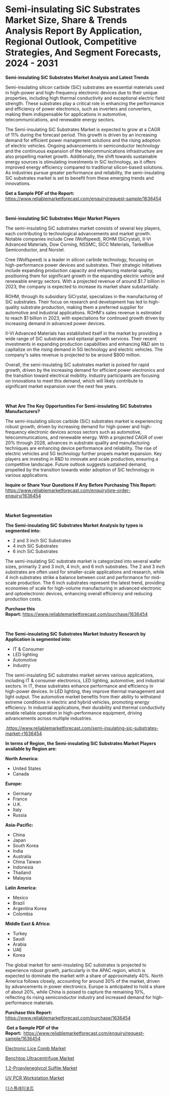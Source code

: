 <p><h1>Semi-insulating SiC Substrates Market Size, Share & Trends Analysis Report By Application, Regional Outlook, Competitive Strategies, And Segment Forecasts, 2024 - 2031</h1></p><p><strong>Semi-insulating SiC Substrates Market Analysis and Latest Trends</strong></p>
<p><p>Semi-insulating silicon carbide (SiC) substrates are essential materials used in high-power and high-frequency electronic devices due to their unique properties, including high thermal conductivity and exceptional electric field strength. These substrates play a critical role in enhancing the performance and efficiency of power electronics, such as inverters and converters, making them indispensable for applications in automotive, telecommunications, and renewable energy sectors.</p><p>The Semi-insulating SiC Substrates Market is expected to grow at a CAGR of 11% during the forecast period. This growth is driven by an increasing demand for efficient power management solutions and the rising adoption of electric vehicles. Ongoing advancements in semiconductor technology and the continuous expansion of the telecommunications infrastructure are also propelling market growth. Additionally, the shift towards sustainable energy sources is stimulating investments in SiC technology, as it offers improved energy efficiency compared to traditional silicon-based solutions. As industries pursue greater performance and reliability, the semi-insulating SiC substrates market is set to benefit from these emerging trends and innovations.</p></p>
<p><strong>Get a Sample PDF of the Report:&nbsp;</strong> <a href="https://www.reliablemarketforecast.com/enquiry/request-sample/1636454">https://www.reliablemarketforecast.com/enquiry/request-sample/1636454</a></p>
<p>&nbsp;</p>
<p><strong>Semi-insulating SiC Substrates Major Market Players</strong></p>
<p><p>The semi-insulating SiC substrates market consists of several key players, each contributing to technological advancements and market growth. Notable companies include Cree (Wolfspeed), ROHM (SiCrystal), II-VI Advanced Materials, Dow Corning, NSSMC, SICC Materials, TankeBlue Semiconductor, and Norstel.</p><p>Cree (Wolfspeed) is a leader in silicon carbide technology, focusing on high-performance power devices and substrates. Their strategic initiatives include expanding production capacity and enhancing material quality, positioning them for significant growth in the expanding electric vehicle and renewable energy sectors. With a projected revenue of around $1.7 billion in 2023, the company is expected to increase its market share substantially.</p><p>ROHM, through its subsidiary SiCrystal, specializes in the manufacturing of SiC substrates. Their focus on research and development has led to high-quality substrate production, making them a preferred supplier for automotive and industrial applications. ROHM's sales revenue is estimated to reach $1 billion in 2023, with expectations for continued growth driven by increasing demand in advanced power devices.</p><p>II-VI Advanced Materials has established itself in the market by providing a wide range of SiC substrates and epitaxial growth services. Their recent investments in expanding production capabilities and enhancing R&D aim to capitalize on the rising demand in 5G technology and electric vehicles. The company's sales revenue is projected to be around $800 million.</p><p>Overall, the semi-insulating SiC substrates market is poised for rapid growth, driven by the increasing demand for efficient power electronics and the transition toward electrical mobility. Industry participants are focusing on innovations to meet this demand, which will likely contribute to significant market expansion over the next few years.</p></p>
<p>&nbsp;</p>
<p><strong>What Are The Key Opportunities For Semi-insulating SiC Substrates Manufacturers?</strong></p>
<p><p>The semi-insulating silicon carbide (SiC) substrates market is experiencing robust growth, driven by increasing demand for high-power and high-frequency electronic devices across sectors such as automotive, telecommunications, and renewable energy. With a projected CAGR of over 20% through 2028, advances in substrate quality and manufacturing techniques are enhancing device performance and reliability. The rise of electric vehicles and 5G technology further propels market expansion. Key players are investing in R&D to innovate and scale production, ensuring a competitive landscape. Future outlook suggests sustained demand, propelled by the transition towards wider adoption of SiC technology in various applications.</p></p>
<p><strong>Inquire or Share Your Questions If Any Before Purchasing This Report:</strong> <a href="https://www.reliablemarketforecast.com/enquiry/pre-order-enquiry/1636454">https://www.reliablemarketforecast.com/enquiry/pre-order-enquiry/1636454</a></p>
<p>&nbsp;</p>
<p><strong>Market Segmentation</strong></p>
<p><strong>The Semi-insulating SiC Substrates Market Analysis by types is segmented into:</strong></p>
<p><ul><li>2 and 3 inch SiC Substrates</li><li>4 inch SiC Substrates</li><li>6 inch SiC Substrates</li></ul></p>
<p><p>The semi-insulating SiC substrate market is categorized into several wafer sizes, primarily 2 and 3 inch, 4 inch, and 6 inch substrates. The 2 and 3 inch substrates are often used for smaller-scale applications and research, while 4 inch substrates strike a balance between cost and performance for mid-scale production. The 6 inch substrates represent the latest trend, providing economies of scale for high-volume manufacturing in advanced electronic and optoelectronic devices, enhancing overall efficiency and reducing production costs.</p></p>
<p><strong>Purchase this Report:&nbsp;</strong><a href="https://www.reliablemarketforecast.com/purchase/1636454">https://www.reliablemarketforecast.com/purchase/1636454</a></p>
<p>&nbsp;</p>
<p><strong>The Semi-insulating SiC Substrates Market Industry Research by Application is segmented into:</strong></p>
<p><ul><li>IT & Consumer</li><li>LED lighting</li><li>Automotive</li><li>Industry</li></ul></p>
<p><p>The semi-insulating SiC substrates market serves various applications, including IT & consumer electronics, LED lighting, automotive, and industrial sectors. In IT, these substrates enhance performance and efficiency in high-power devices. In LED lighting, they improve thermal management and light output. The automotive market benefits from their ability to withstand extreme conditions in electric and hybrid vehicles, promoting energy efficiency. In industrial applications, their durability and thermal conductivity enable reliable operation in high-performance equipment, driving advancements across multiple industries.</p></p>
<p><a href="https://www.reliablemarketforecast.com/semi-insulating-sic-substrates-market-r1636454">&nbsp;https://www.reliablemarketforecast.com/semi-insulating-sic-substrates-market-r1636454</a></p>
<p><strong>In terms of Region, the Semi-insulating SiC Substrates Market Players available by Region are:</strong></p>
<p>
    <p> <strong> North America: </strong>
        <ul>
            <li>United States</li>
            <li>Canada</li>
        </ul>
        </p> 
    <p> <strong> Europe: </strong>
        <ul>
            <li>Germany</li>
            <li>France</li>
            <li>U.K.</li>
            <li>Italy</li>
            <li>Russia</li>
        </ul>
        </p> 
    <p> <strong> Asia-Pacific: </strong>
        <ul>
            <li>China</li>
            <li>Japan</li>
            <li>South Korea</li>
            <li>India</li>
            <li>Australia</li>
            <li>China Taiwan</li>
            <li>Indonesia</li>
            <li>Thailand</li>
            <li>Malaysia</li>
        </ul>
        </p> 
    <p> <strong> Latin America: </strong>
        <ul>
            <li>Mexico</li>
            <li>Brazil</li>
            <li>Argentina Korea</li>
            <li>Colombia</li>
        </ul>
        </p> 
    <p> <strong> Middle East & Africa: </strong>
        <ul>
            <li>Turkey</li>
            <li>Saudi</li>
            <li>Arabia</li>
            <li>UAE</li>
            <li>Korea</li>
        </ul>
    </p>
    </p>
<p><p>The global market for semi-insulating SiC substrates is projected to experience robust growth, particularly in the APAC region, which is expected to dominate the market with a share of approximately 40%. North America follows closely, accounting for around 30% of the market, driven by advancements in power electronics. Europe is anticipated to hold a share of about 20%, while China is poised to capture the remaining 10%, reflecting its rising semiconductor industry and increased demand for high-performance materials.</p></p>
<p><strong>Purchase this Report: </strong><a href="https://www.reliablemarketforecast.com/purchase/1636454">https://www.reliablemarketforecast.com/purchase/1636454</a></p>
<p>&nbsp;<strong>Get a Sample PDF of the Report:&nbsp;&nbsp;</strong><a href="https://www.reliablemarketforecast.com/enquiry/request-sample/1636454">https://www.reliablemarketforecast.com/enquiry/request-sample/1636454</a></p>
<p><strong></strong></p>
<p><p><a href="https://issuu.com/reportprime-2/docs/electronic-lice-comb-market-size-20_898d3db82d3d01">Electronic Lice Comb Market</a></p><p><a href="https://www.linkedin.com/pulse/benchtop-ultracentrifuge-market-trends-analysis-opportunities-hsltf?trackingId=31imx%2FwRR5S6F8YCcpSK2w%3D%3D">Benchtop Ultracentrifuge Market</a></p><p><a href="https://medium.com/@ralphdowns64/insights-into-the-1-2-propyleneglycol-sulfite-market-market-players-market-size-geographical-401fdf6d91d9">1,2-Propyleneglycol Sulfite Market</a></p><p><a href="https://www.linkedin.com/pulse/comprehensive-analysis-global-uv-pcr-workstation-market-growth-bf3bf?trackingId=8h0HVrFIRt20tlK3KRbxFw%3D%3D">UV PCR Workstation Market</a></p><p><a href="https://github.com/sougarounis/Market-Research-Report-List-6/blob/main/358446714850.md">디스플레이포트</a></p></p>